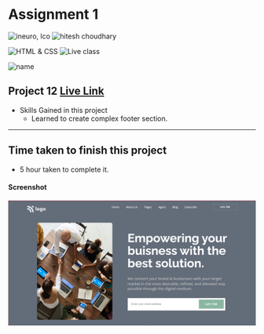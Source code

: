# Assignment 1

![ineuro, lco](https://img.shields.io/badge/iNeuron-LCO-green)
![hitesh choudhary](https://img.shields.io/badge/Hitesh--Choudhary-Full--stack--JS--bootcamp-red)

![HTML & CSS](https://img.shields.io/badge/HTML-CSS-orange)
![Live class](https://img.shields.io/badge/LIVE--CLASS-PROJECT--12-lightgrey)

![name](https://img.shields.io/badge/Kaushal--Mehta-MCA--last--year-lightgrey)

## Project 12 [Live Link](https://live-proj-12.netlify.app)

-   Skills Gained in this project
    -   Learned to create complex footer section.

---

## Time taken to finish this project

-   5 hour taken to complete it.

#### Screenshot

![Desktop](./screenshots/project-12.png)

